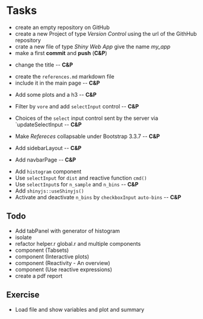 # Tasks

- create an empty repository on GitHub
- create a new Project of type _Version Control_ using the url of the GithHub repository 
- crate a new file of type _Shiny Web App_ give the name _my_app_
- make a first **commit** and **push** (**C&P**)

<!--- -->
- change the title
-- **C&P**

<!--- -->
- create the `references.md` markdown file
- include it in the main page
-- **C&P**

<!--- -->
- Add some plots and a h3
-- **C&P**

<!--- -->
- Filter by `vore` and add `selectInput` control
-- **C&P**

<!--- -->
- Choices of the `select` input control sent by the server via `updateSelectInput
-- **C&P**

<!--- -->
- Make _Refereces_ collapsable under Bootstrap 3.3.7
-- **C&P**

<!--- -->
- Add sidebarLayout
-- **C&P**

<!--- -->
- Add navbarPage
-- **C&P**

<!--- -->
- Add `histogram` component
- Use `selectInput` for `dist` and reactive function `cmd()`
- Use `selectInput`s for `n_sample` and `n_bins`
-- **C&P**
- Add `shinyjs::useShinyjs()` 
- Activate and deactivate `n_bins` by `checkboxInput` `auto-bins`
-- **C&P**

<!--- -->
## Todo
- Add tabPanel with generator of histogram
- isolate
- refactor helper.r global.r and multiple components
- component (Tabsets)
- component (Interactive plots)
- component (Reactivity - An overview)
- component (Use reactive expressions)
- create a pdf report

<!--- -->
## Exercise
- Load file and show variables and plot and summary

